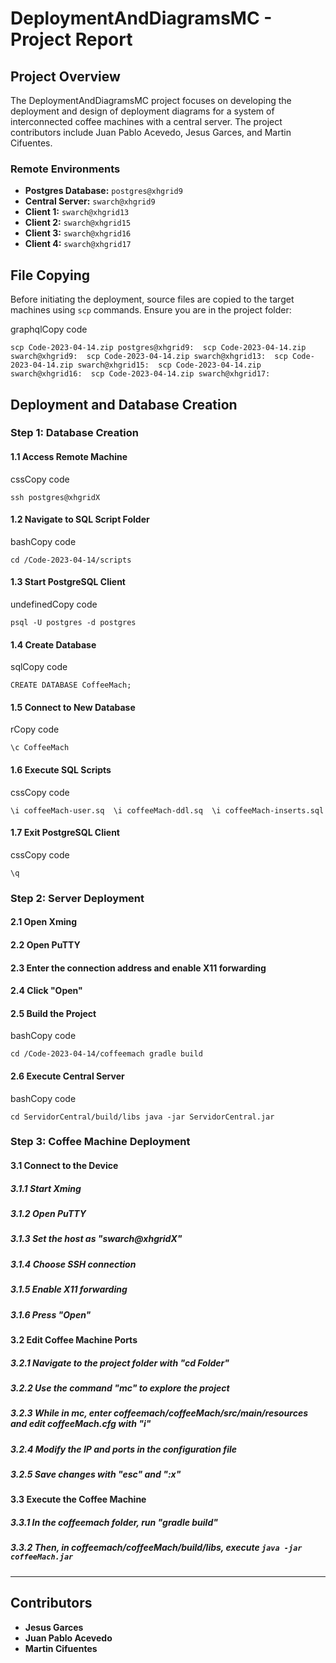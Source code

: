 DeploymentAndDiagramsMC - Project Report
========================================

Project Overview
----------------

The DeploymentAndDiagramsMC project focuses on developing the deployment and design of deployment diagrams for a system of interconnected coffee machines with a central server. The project contributors include Juan Pablo Acevedo, Jesus Garces, and Martin Cifuentes.

### Remote Environments

*   **Postgres Database:** `postgres@xhgrid9`
*   **Central Server:** `swarch@xhgrid9`
*   **Client 1:** `swarch@xhgrid13`
*   **Client 2:** `swarch@xhgrid15`
*   **Client 3:** `swarch@xhgrid16`
*   **Client 4:** `swarch@xhgrid17`

File Copying
------------

Before initiating the deployment, source files are copied to the target machines using `scp` commands. Ensure you are in the project folder:

graphqlCopy code

`scp Code-2023-04-14.zip postgres@xhgrid9: 
scp Code-2023-04-14.zip swarch@xhgrid9: 
scp Code-2023-04-14.zip swarch@xhgrid13: 
scp Code-2023-04-14.zip swarch@xhgrid15: 
scp Code-2023-04-14.zip swarch@xhgrid16: 
scp Code-2023-04-14.zip swarch@xhgrid17:`

Deployment and Database Creation
--------------------------------

### Step 1: Database Creation

#### 1.1 Access Remote Machine

cssCopy code

`ssh postgres@xhgridX`

#### 1.2 Navigate to SQL Script Folder

bashCopy code

`cd /Code-2023-04-14/scripts`

#### 1.3 Start PostgreSQL Client

undefinedCopy code

`psql -U postgres -d postgres`

#### 1.4 Create Database

sqlCopy code

`CREATE DATABASE CoffeeMach;`

#### 1.5 Connect to New Database

rCopy code

`\c CoffeeMach`

#### 1.6 Execute SQL Scripts

cssCopy code

`\i coffeeMach-user.sq  \i coffeeMach-ddl.sq  \i coffeeMach-inserts.sql`

#### 1.7 Exit PostgreSQL Client

cssCopy code

`\q`

### Step 2: Server Deployment

#### 2.1 Open Xming

#### 2.2 Open PuTTY

#### 2.3 Enter the connection address and enable X11 forwarding

#### 2.4 Click "Open"

#### 2.5 Build the Project

bashCopy code

`cd /Code-2023-04-14/coffeemach gradle build`

#### 2.6 Execute Central Server

bashCopy code

`cd ServidorCentral/build/libs java -jar ServidorCentral.jar`

### Step 3: Coffee Machine Deployment

#### 3.1 Connect to the Device

##### 3.1.1 Start Xming

##### 3.1.2 Open PuTTY

##### 3.1.3 Set the host as "swarch@xhgridX"

##### 3.1.4 Choose SSH connection

##### 3.1.5 Enable X11 forwarding

##### 3.1.6 Press "Open"

#### 3.2 Edit Coffee Machine Ports

##### 3.2.1 Navigate to the project folder with "cd Folder"

##### 3.2.2 Use the command "mc" to explore the project

##### 3.2.3 While in mc, enter coffeemach/coffeeMach/src/main/resources and edit coffeeMach.cfg with "i"

##### 3.2.4 Modify the IP and ports in the configuration file

##### 3.2.5 Save changes with "esc" and ":x"

#### 3.3 Execute the Coffee Machine

##### 3.3.1 In the coffeemach folder, run "gradle build"

##### 3.3.2 Then, in coffeemach/coffeeMach/build/libs, execute `java -jar coffeeMach.jar`

* * *

Contributors
------------

*   **Jesus Garces**
*   **Juan Pablo Acevedo**
*   **Martin Cifuentes**
